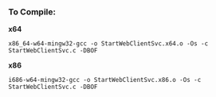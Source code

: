 
### To Compile:

**x64**
```
x86_64-w64-mingw32-gcc -o StartWebClientSvc.x64.o -Os -c StartWebClientSvc.c -DBOF
```

**x86**
```
i686-w64-mingw32-gcc -o StartWebClientSvc.x86.o -Os -c StartWebClientSvc.c -DBOF
```

